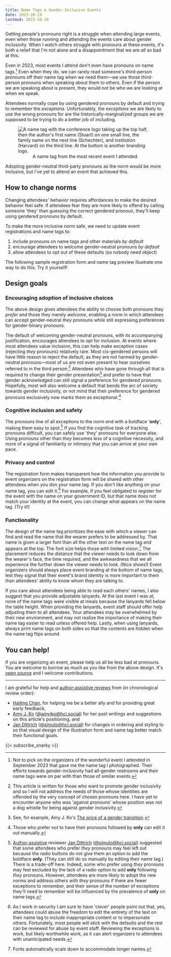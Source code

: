 ```yaml
---
title: Name Tags & Gender-Inclusive Events
date: 2023-10-19
lastmod: 2023-10-19
---
```


Getting people's pronouns right is a struggle when attending large events, even when those running and attending the events care about gender inclusivity. When I watch others struggle with pronouns at these events, it's both a relief that I'm not alone and a disappointment that we are *all* so bad at this.

Even in 2023, most events I attend don't even have pronouns on name tags.[^not-to-blame] Even when they do, we can rarely read someone's third-person pronouns off their name tag when we need them—we use those third-person pronouns when speaking about them to others. Even if the person we are speaking about is present, they would not be who we are looking at when we speak.

Attendees normally cope by using gendered pronouns by default and trying to remember the *exceptions*. Unfortunately, the *exceptions* we are likely to use the wrong pronouns for are the historically-marginalized groups we are supposed to be trying to do a better job of including.

<figure style="display: flex; flex-direction: column; align-items: center;">
<img src="./TSNameTag.jpg" style="max-width: min(80vw,30vh); display: block; margin-left: auto; margin-right: auto;" alt="A name tag with the conference logo taking up the top half, then the author's first name (Stuart) on one small line, the family name on the next line (Schechter), and institution (Harvard) on the third line. At the bottom is another branding logo."/>
<caption>A name tag from the most recent event I attended.</caption>
</figure>


Adopting gender-neutral third-party pronouns as the norm would be more inclusive, but I've yet to attend an event that achieved this.

## How to change norms
Changing attendees' behavior requires affordances to make the desired behavior feel safe. If attendees fear they are more likely to offend by calling someone 'they' than guessing the correct gendered pronoun, they'll keep using gendered pronouns by default.

To make the more inclusive norm safe, we need to update event registrations and name tags to:
1. include pronouns on name tags and other materials *by default*
2. encourage attendees to welcome gender-neutral pronouns *by default*
3. allow attendees to opt out of these defaults (so nobody need object)

The following sample registration form and name tag preview illustrate one way to do this. Try it yourself!

<link rel="stylesheet" href="./registration-form.css">
<div data-registration-form-here="true" class="registration-and-name-tag-container"></div>
<script src="./registration-pronouns.js"></script>

## Design goals
### Encouraging adoption of inclusive choices

The above design gives attendees the ability to choose both pronouns they *prefer* and those they merely *welcome*, enabling a norm in which attendees can accept gender-neutral *they* pronouns while still expressing preferences for gender-binary pronouns.

The default of welcoming gender-neutral pronouns, with its accompanying justification, encourages attendees to opt for inclusion. At events where most attendees value inclusion, this can help make exception cases (rejecting *they* pronouns) relatively rare. Most cis-gendered persons will have little reason to reject the default, as they are not harmed by gender-neutral pronouns—most of us are not even present to hear ourselves referred to in the third person.[^offended] Attendees who have gone through all that is required to change their gender presentation[^cost-to-change-genders] and prefer to have that gender acknowledged can still signal a preference for gendered pronouns. Hopefully, most will also welcome a default that bends the arc of society towards gender inclusivity, or not mind that their preference for gendered pronouns exclusively now marks them as exceptional.[^edit-out-only]

### Cognitive inclusion and safety

The pronouns line of all exceptions to the norm end with a boldface '**only**', making them easy to spot.[^no-only-for-they] If you find the cognitive task of tracking pronouns difficult, you can safely use 'they' pronouns for everyone else. Using pronouns other than *they* becomes less of a cognitive necessity, and more of a signal of familiarity or intimacy that you can arrive at your own pace.

### Privacy and control

The registration form makes transparent how the information you provide to event organizers on the registration form will be shared with other attendees when you don your name tag. If you don't like anything on your name tag, you can edit it.[^name-tag-abuse] For example, if you feel obligated to register for the event with the name on your government ID, but that name does not match your identity at the event, you can change what appears on the name tag. (Try it!)

### Functionality

The design of the name tag prioritizes the ease with which a viewer can find and read the name that the wearer prefers to be addressed by. That name is given a larger font than all the other text on the name tag and appears at the top. The font size helps those with limited vision.[^scales-down] The placement reduces the distance that the viewer needs to look down from the wearer's face, the time required, and the awkwardness that we all experience the further down the viewer needs to look. (Nice shoes!) Event organizers should always place event branding at the bottom of name tags, lest they signal that their event's brand identity is more important to them than attendees' ability to know whom they are talking to.

If you care about attendees being able to read each others' names, I also suggest that you provide adjustable lanyards. At the last event I was at, none of the name tags were visible at meals because the lanyards fell below the table height. When providing the lanyards, event staff should offer help adjusting them to all attendees. Your attendees may be overwhelmed by their new environment, and may not realize the importance of making their name tag easier to read unless offered help. Lastly, when using lanyards, always print name tags on both sides so that the contents are hidden when the name tag flips around.

## You can help!

If you are organizing an event, please help us all be less bad at pronouns. You are welcome to borrow as much as you like from the above design. It's [open source](https://github.com/UppaJung/registration-pronouns) and I welcome contributions.

---

I am grateful for help and [author-assistive reviews](https://www.stuartschechter.org/posts/scoreless-peer-review/) from (in chronological review order):

- [Haiting Chan](https://www.linkedin.com/in/haitingchan/), for helping me be a better ally and for providing great early feedback,
- [Amy J. Ko](https://amyjko.phd/) ([@amyjko@hci.social](https://hci.social/@amyjko)) for her past writings and suggestions on this article's positioning, and
- [Jan Dittrich](https://fordes.de/) ([@simulo@hci.social](https://hci.social/@simulo)) for changes in ordering and styling to so that visual design of the illustration form and name tag better match their functional goals.

{{< subscribe_snarky >}}

[^not-to-blame]: Not to pick on the organizers of the wonderful event I attended in September 2023 that gave me the name tag I photographed. Their efforts towards gender-inclusivity had all-gender restrooms and their name tags were on par with than those of similar events.

[^cost-to-change-genders]: See, for example, Amy J. Ko's [The price of a gender transition](https://amyjko.medium.com/the-price-of-a-gender-transition-ab9d9f04c360).


[^offended]: This article is written for those who want to promote gender inclusivity and so I will not address the needs of those whose identities are offended by the very concept of chosen pronouns here. I have yet to encounter anyone who was 'against pronouns' whose position was not a dog whistle for being against gender inclusivity.

[^edit-out-only]: Those who prefer not to have their pronouns followed by **only** can edit it out manually.

[^no-only-for-they]: [Author-assistive](https://www.stuartschechter.org/posts/scoreless-peer-review/) reviewer [Jan Dittrich](https://fordes.de/) ([@simulo@hci.social](https://hci.social/@simulo)) suggested that some attendees who prefer *they* pronouns may feel left out because the radio buttons do not give them an option to add the boldface **only**. (They can still do so manually by editing their name tag.) There is a trade-off here. Indeed, some who prefer using *they* pronouns may feel excluded by the lack of a radio option to add **only** following *they* pronouns. However, attendees are more likely to adopt the new norms and address others with *they* pronouns if there are fewer exceptions to remember, and their sense of the number of exceptions they'll need to remember will be influenced by the prevalence of **only** on name tags.

[^name-tag-abuse]: As I work in security I am sure to have 'clever' people point out that, yes, attendees could abuse the freedom to edit the entirety of the text on their name tag to include inappropriate content or to impersonate others. Fortunately, most people will stick with the defaults and the rest can be reviewed for abuse by event staff. Reviewing the exceptions is work, but likely worthwhile work, as it can alert organizers to attendees with unanticipated needs.

[^scales-down]: Fonts automatically scale down to accommodate longer names.
